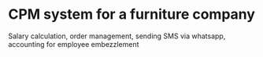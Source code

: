 # CPM system for a furniture company

Salary calculation, order management, sending SMS via whatsapp, accounting for employee embezzlement
